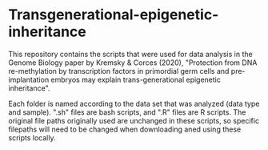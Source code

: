 # Transgenerational-epigenetic-inheritance
This repository contains the scripts that were used for data analysis in the Genome Biology paper by Kremsky & Corces (2020), "Protection from DNA re-methylation by transcription factors in primordial germ cells and pre-implantation embryos may explain trans-generational epigenetic inheritance".

Each folder is named according to the data set that was analyzed (data type and sample).  ".sh" files are bash scripts, and ".R" files are R scripts.  The original file paths originally used are unchanged in these scripts, so specific filepaths will need to be changed when downloading aned using these scripts locally.
